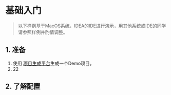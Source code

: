 # 基础入门

> 以下样例基于MacOS系统，IDEA的IDE进行演示，用其他系统或IDE的同学请参照样例并酌情调整。

## 1. 准备

1. 使用 [项目生成平台](./../准备/项目生成.md)生成一个Demo项目。
2. 22



## 2. 了解配置

